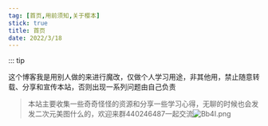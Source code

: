 ```yaml
---
tag: [首页,用前须知,关于樱本]
stick: true
title: 首页
date: 2022/3/18
---
```


::: tip

这个博客我是用别人做的来进行魔改，仅做个人学习用途，非其他用，禁止随意转载、分享和宣传本站，否则出现一系列问题由自己负责

> 本站主要收集一些奇奇怪怪的资源和分享一些学习心得，无聊的时候也会发发二次元美图什么的，欢迎来群440246487一起交流<img src="http://s9tu.com/i/Bb4I.png" alt="Bb4I.png" border="0">